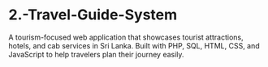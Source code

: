 # 2.-Travel-Guide-System
A tourism-focused web application that showcases tourist attractions, hotels, and cab services in Sri Lanka. Built with PHP, SQL, HTML, CSS, and JavaScript to help travelers plan their journey easily.

